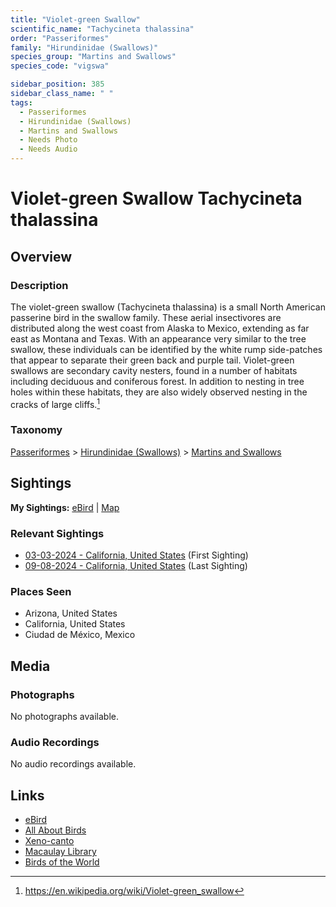 ```yaml
---
title: "Violet-green Swallow"
scientific_name: "Tachycineta thalassina"
order: "Passeriformes"
family: "Hirundinidae (Swallows)"
species_group: "Martins and Swallows"
species_code: "vigswa"

sidebar_position: 385
sidebar_class_name: " "
tags: 
  - Passeriformes
  - Hirundinidae (Swallows)
  - Martins and Swallows
  - Needs Photo
  - Needs Audio
---
```


# Violet-green Swallow <span className='sci_name'>Tachycineta thalassina</span>

## Overview

### Description
The violet-green swallow (Tachycineta thalassina) is a small North American passerine bird in the swallow family. These aerial insectivores are distributed along the west coast from Alaska to Mexico, extending as far east as Montana and Texas. With an appearance very similar to the tree swallow, these individuals can be identified by the white rump side-patches that appear to separate their green back and purple tail. Violet-green swallows are secondary cavity nesters, found in a number of habitats including deciduous and coniferous forest. In addition to nesting in tree holes within these habitats, they are also widely observed nesting in the cracks of large cliffs.[^1]

[^1]: https://en.wikipedia.org/wiki/Violet-green_swallow

### Taxonomy
[Passeriformes](/tags/passeriformes) > [Hirundinidae (Swallows)](/tags/hirundinidae-swallows) > [Martins and Swallows](/tags/martins-and-swallows)


## Sightings

**My Sightings:** [eBird](https://ebird.org/lifelist?r=world&time=life&spp=vigswa) | [Map](/map?species_code=vigswa)

### Relevant Sightings

* [03-03-2024 - California, United States](https://ebird.org/checklist/S163599858) (First Sighting)
* [09-08-2024 - California, United States](https://ebird.org/checklist/S194467710) (Last Sighting)

### Places Seen

* Arizona, United States
* California, United States
* Ciudad de México, Mexico



## Media
### Photographs
No photographs available.

### Audio Recordings
No audio recordings available.

## Links
* [eBird](https://ebird.org/species/vigswa) 
* [All About Birds](https://www.allaboutbirds.org/guide/vigswa) 
* [Xeno-canto](https://www.xeno-canto.org/species/tachycineta-thalassina) 
* [Macaulay Library](https://search.macaulaylibrary.org/catalog?taxonCode=vigswa&sort=rating_rank_desc)
* [Birds of the World](https://birdsoftheworld.org/bow/species/vigswa)
